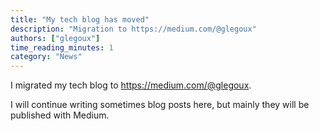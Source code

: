 ```yaml
---
title: "My tech blog has moved"
description: "Migration to https://medium.com/@glegoux"
authors: ["glegoux"]
time_reading_minutes: 1
category: "News"
---
```


I migrated my tech blog to <https://medium.com/@glegoux>.  

I will continue writing sometimes blog posts here, but mainly 
they will be published with Medium.

